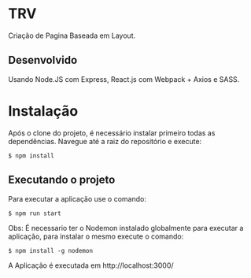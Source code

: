 # TRV
Criação de Pagina Baseada em Layout.

## Desenvolvido
Usando Node.JS com Express, React.js com Webpack + Axios e SASS.

# Instalação
Após o clone do projeto, é necessário instalar primeiro todas as dependências.
Navegue até a raiz do repositório e execute:

    $ npm install

## Executando o projeto
Para executar a aplicação use o comando:

    $ npm run start

Obs: É necessario ter o Nodemon instalado globalmente para executar a aplicação, para instalar o mesmo execute o comando:

    $ npm install -g nodemon

A Aplicação é executada em http://localhost:3000/
